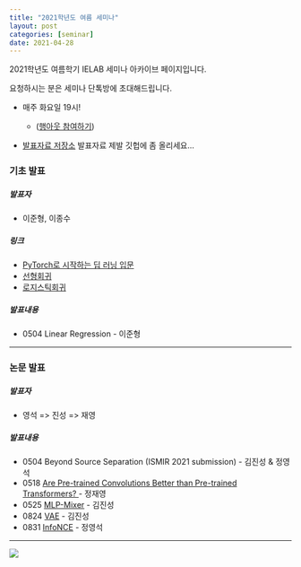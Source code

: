 ```yaml
---
title: "2021학년도 여름 세미나"
layout: post
categories: [seminar]
date: 2021-04-28
---
```


2021학년도 여름학기 IELAB 세미나 아카이브 페이지입니다. 

요청하시는 분은 세미나 단톡방에 초대해드립니다.


- 매주 화요일 19시!
	- ([행아웃 참여하기](https://meet.google.com/qmh-tzbp-vha))

- [발표자료 저장소](https://github.com/Intelligence-Engineering-LAB-KU/Seminar/tree/master/2021_Summer) 발표자료 제발 깃헙에 좀 올리세요...
 

### 기초 발표

##### 발표자 

- 이준형, 이종수

##### 링크

- [PyTorch로 시작하는 딥 러닝 입문](https://wikidocs.net/53383)
- [선형회귀](https://github.com/Intelligence-Engineering-LAB-KU/Seminar/blob/master/2021_Summer/PyTorch_%EC%84%A0%ED%98%95%ED%9A%8C%EA%B7%80%EB%B0%9C%ED%91%9C.ipynb)
- [로지스틱회귀](https://github.com/Intelligence-Engineering-LAB-KU/Seminar/blob/master/2021_Summer/PyTorch_%EB%A1%9C%EC%A7%80%EC%8A%A4%ED%8B%B1%ED%9A%8C%EA%B7%80%EB%B0%9C%ED%91%9C.ipynb)

##### 발표내용 

- 0504 Linear Regression - 이준형 

---

### 논문 발표

##### 발표자

- 영석 => 진성 => 재영

##### 발표내용 

- 0504 Beyond Source Separation (ISMIR 2021 submission) - 김진성 & 정영석
- 0518 [Are Pre-trained Convolutions Better than Pre-trained Transformers?
](https://github.com/Intelligence-Engineering-LAB-KU/Seminar/blob/master/2021_Summer/2021-05-18-Are%20Pre-trained%20Convolutions.pdf) - 정재영
- 0525 [MLP-Mixer](https://github.com/Intelligence-Engineering-LAB-KU/Seminar/blob/master/2021_Summer/2021-05-25-MLPMixer_jinsung.pdf) - 김진성 
- 0824 [VAE](https://github.com/Intelligence-Engineering-LAB-KU/Seminar/tree/master/fall_2020/1006_VAE_Jinsung) - 김진성
- 0831 [InfoNCE](https://github.com/Intelligence-Engineering-LAB-KU/Seminar/blob/master/2021_Summer/InfoNCE.pdf) - 정영석

---
![](https://pbs.twimg.com/media/Ef4CZMGUYAA-SOY?format=png&name=240x240)
